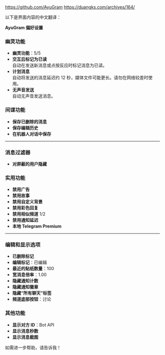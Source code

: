 
https://github.com/AyuGram
https://duangks.com/archives/164/

以下是界面内容的中文翻译：

**AyuGram 偏好设置**

### **幽灵功能**
- **幽灵功能**：5/5  
- **交互后标记为已读**  
  自动在发送新消息或点按反应时标记消息为已读。  
- **计划消息**  
  自动将发送的消息延迟约 12 秒，媒体文件可能更长。请勿在网络较差时使用。  
- **无声音发送**  
  自动无声音发送消息。  

### **间谍功能**  
- **保存已删除的消息**  
- **保存编辑历史**  
- **在机器人对话中保存**  

---

### **消息过滤器**  
- **对屏蔽的用户隐藏**  

### **实用功能**  
- **禁用广告**  
- **禁用故事**  
- **禁用自定义背景**  
- **禁用彩色回复**  
- **禁用相似频道** 1/2  
- **禁用通知延迟**  
- **本地 Telegram Premium**  

---

### **编辑和显示选项**  
- **已删除标记**  
- **编辑标记**：已编辑  
- **最近的贴纸数量**：100  
- **宽消息倍率**：1.00  
- **隐藏通知计数**  
- **隐藏通知徽章**  
- **隐藏“所有聊天”标签**  
- **频道底部按钮**：讨论  

### **其他功能**  
- **显示对方 ID**：Bot API  
- **显示消息秒数**  
- **显示消息截图**  

如需进一步帮助，请告诉我！